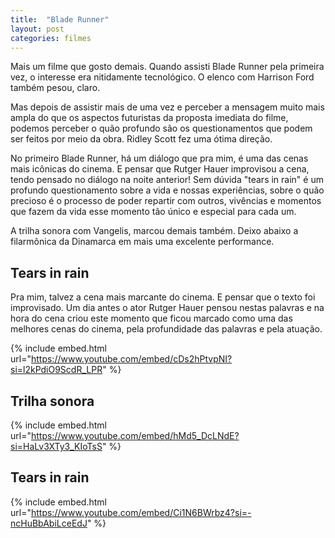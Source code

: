 ```yaml
---
title:  "Blade Runner"
layout: post
categories: filmes 
---
```


Mais um filme que gosto demais. Quando assisti Blade Runner pela primeira vez, o interesse era nitidamente tecnológico. O elenco com Harrison Ford também pesou, claro.   


Mas depois de assistir mais de uma vez e perceber a mensagem muito mais ampla do que os aspectos futuristas da proposta imediata do filme, podemos perceber o quão profundo são os questionamentos que podem ser feitos por meio da obra. Ridley Scott fez uma ótima direção.

No primeiro Blade Runner, há um diálogo que pra mim, é uma das cenas mais icônicas do cinema. E pensar que Rutger Hauer improvisou a cena, tendo pensado no diálogo na noite anterior! Sem dúvida "tears in rain" é um profundo questionamento sobre a vida e nossas experiências, sobre o quão precioso é o processo de poder repartir com outros, vivências e momentos que fazem da vida esse momento tão único e especial para cada um. 

A trilha sonora com Vangelis, marcou demais também. Deixo abaixo a filarmônica da Dinamarca em mais uma excelente performance. 

## Tears in rain

Pra mim, talvez a cena mais marcante do cinema. E pensar que o texto foi improvisado. Um dia antes o ator Rutger Hauer pensou nestas palavras e na hora do cena criou este momento que ficou marcado como uma das melhores cenas do cinema, pela profundidade das palavras e pela atuação. 

{% include embed.html url="https://www.youtube.com/embed/cDs2hPtvpNI?si=l2kPdiO9ScdR_LPR" %}

## Trilha sonora

{% include embed.html url="https://www.youtube.com/embed/hMd5_DcLNdE?si=HaLv3XTy3_KIoTsS" %}

## Tears in rain

{% include embed.html url="https://www.youtube.com/embed/Ci1N6BWrbz4?si=-ncHuBbAbiLceEdJ" %}

